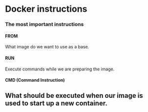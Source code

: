 # Docker instructions
### The most important instructions
#### FROM
What image do we want to use as a base.  
#### RUN
Execute commands while we are preparing the image.  
#### CMD (Command Instruction)
What should be executed when our image is used to start up a new container.  
---
